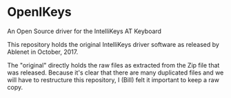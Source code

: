 # OpenIKeys
An Open Source driver for the IntelliKeys AT Keyboard

This repository holds the original IntelliKeys driver software as released by Ablenet in October, 2017.

The "original" directly holds the raw files as extracted from the Zip file that was released.  Because it's clear that there are many duplicated files and we will have to restructure this repository, I (Bill) felt it important to keep a raw copy.